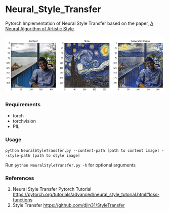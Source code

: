 # Neural_Style_Transfer
Pytorch Implementation of Neural Style Transfer based on the paper, <a href = "https://arxiv.org/pdf/1508.06576.pdf">A Neural Algorithm of Artistic Style</a>.

<img src = "./images/final.jpg"/>

### Requirements
* torch
* torchvision
* PIL

### Usage
```
python NeuralStyleTransfer.py --content-path [path to content image] --style-path [path to style image]
```

Run `python NeuralStyleTransfer.py -h` for optional arguments

### References
1. Neural Style Transfer Pytorch Tutorial https://pytorch.org/tutorials/advanced/neural_style_tutorial.html#loss-functions
2. Style Transfer https://github.com/djin31/StyleTransfer
